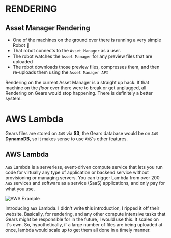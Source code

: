 <!-- @CenterHeader clear skip -->
# RENDERING

<!-- @Section clear -->

## Asset Manager Rendering

- One of the machines on the ground over there is running a very simple Robot 🤖
- That robot connects to the `Asset Manager` as a user.
- The robot watches the `Asset Manager` for any preview files that are uploaded
- The robot downloads those preview files, compresses them, and then re-uploads them using the `Asset Manager API`

<!-- @Prompt -->
Rendering on the current Asset Manager is a straight up hack. If that machine on the *floor* over there were to break or get unplugged, all Rendering on Gears would stop happening. There is definitely  a better system.

<!-- @CenterHeader clear skip -->
# AWS Lambda

<!-- @Prompt -->
Gears files are stored on `AWS` via **S3**, the Gears database would be on `AWS` **DynamoDB**, so it makes sense to use `AWS`'s other features.

<!-- @Section clear -->
## AWS Lambda

`AWS` Lambda is a serverless, event-driven compute service that lets you run code for virtually any type of application or backend service without provisioning or managing servers. You can trigger Lambda from over 200 `AWS` services and software as a service (SaaS) applications, and only pay for what you use.

![AWS Example](/assets/aws-example.png)

<!-- @Prompt -->
Introducing `AWS` Lambda. I didn't write this introduction, I ripped it off their website. Basically, for rendering, and any other compute intensive tasks that Gears might be responsible for in the future, I would use this. It scales on it's own. So, hypothetically, if a large number of files are being uploaded at once, lambda would scale up to get them all done in a timely manner.